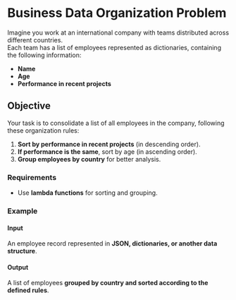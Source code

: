 # Business Data Organization Problem  

Imagine you work at an international company with teams distributed across different countries.  
Each team has a list of employees represented as dictionaries, containing the following information:  
- **Name**  
- **Age**  
- **Performance in recent projects**  

## Objective  
Your task is to consolidate a list of all employees in the company, following these organization rules:  
1. **Sort by performance in recent projects** (in descending order).  
2. **If performance is the same**, sort by age (in ascending order).  
3. **Group employees by country** for better analysis.  

### Requirements  
- Use **lambda functions** for sorting and grouping.  

### Example  
#### Input  
An employee record represented in **JSON, dictionaries, or another data structure**.  

#### Output  
A list of employees **grouped by country and sorted according to the defined rules**.  
